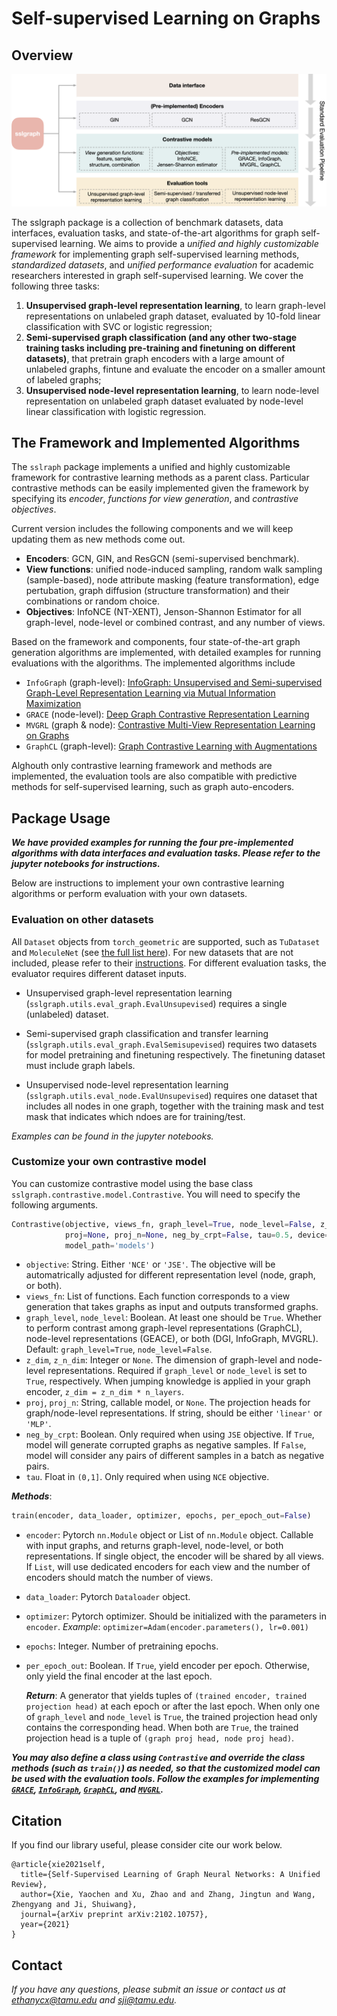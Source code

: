 # Self-supervised Learning on Graphs

## Overview

<img src="./sslgraph_overview.png" width="800">

The sslgraph package is a collection of benchmark datasets, data interfaces, evaluation tasks, and state-of-the-art algorithms for graph self-supervised learning. We aims to provide a *unified and highly customizable framework* for implementing graph self-supervised learning methods, *standardized datasets*, and *unified performance evaluation* for academic researchers interested in graph self-supervised learning. We cover the following three tasks:

1. **Unsupervised graph-level representation learning**, to learn graph-level representations on unlabeled graph dataset, evaluated by 10-fold linear classification with SVC or logistic regression;
1. **Semi-supervised graph classification (and any other two-stage training tasks including pre-training and finetuning on different datasets)**, that pretrain graph encoders with a large amount of unlabeled graphs, fintune and evaluate the encoder on a smaller amount of labeled graphs;
1. **Unsupervised node-level representation learning**, to learn node-level representation on unlabeled graph dataset evaluated by node-level linear classification with logistic regression.

## The Framework and Implemented Algorithms

The `sslraph` package implements a unified and highly customizable framework for contrastive learning methods as a parent class. Particular contrastive methods can be easily implemented given the framework by specifying its *encoder*, *functions for view generation*, and *contrastive objectives*.

Current version includes the following components and we will keep updating them as new methods come out.
- **Encoders**: GCN, GIN, and ResGCN (semi-supervised benchmark).
- **View functions**: unified node-induced sampling, random walk sampling (sample-based), node attribute masking (feature transformation), edge pertubation, graph diffusion (structure transformation) and their combinations or random choice.
- **Objectives**: InfoNCE (NT-XENT), Jenson-Shannon Estimator for all graph-level, node-level or combined contrast, and any number of views.

Based on the framework and components, four state-of-the-art graph generation algorithms are implemented, with detailed examples for running evaluations with the algorithms. The implemented algorithms include 
* `InfoGraph` (graph-level): [InfoGraph: Unsupervised and Semi-supervised Graph-Level Representation Learning via Mutual Information Maximization](https://arxiv.org/abs/1908.01000)
* `GRACE` (node-level): [Deep Graph Contrastive Representation Learning](https://arxiv.org/abs/2006.04131)
* `MVGRL` (graph & node): [Contrastive Multi-View Representation Learning on Graphs](https://arxiv.org/abs/2006.05582)
* `GraphCL` (graph-level): [Graph Contrastive Learning with Augmentations](https://arxiv.org/abs/2010.13902)

Alghouth only contrastive learning framework and methods are implemented, the evaluation tools are also compatible with predictive methods for self-supervised learning, such as graph auto-encoders.

## Package Usage

***We have provided examples for running the four pre-implemented algorithms with data interfaces and evaluation tasks. Please refer to the jupyter notebooks for instructions.***

Below are instructions to implement your own contrastive learning algorithms or perform evaluation with your own datasets.

### Evaluation on other datasets

All `Dataset` objects from `torch_geometric` are supported, such as `TuDataset` and `MoleculeNet` (see [the full list here](https://pytorch-geometric.readthedocs.io/en/latest/modules/datasets.html)). For new datasets that are not included, please refer to their [instructions](https://pytorch-geometric.readthedocs.io/en/latest/notes/create_dataset.html). For different evaluation tasks, the evaluator requires different dataset inputs.

* Unsupervised graph-level representation learning (`sslgraph.utils.eval_graph.EvalUnsupevised`) requires a single (unlabeled) dataset.

* Semi-supervised graph classification and transfer learning (`sslgraph.utils.eval_graph.EvalSemisupevised`) requires two datasets for model pretraining and finetuning respectively. The finetuning dataset must include graph labels.

* Unsupervised node-level representation learning (`sslgraph.utils.eval_node.EvalUnsupevised`) requires one dataset that includes all nodes in one graph, together with the training mask and test mask that indicates which ndoes are for training/test.

*Examples can be found in the jupyter notebooks.*

### Customize your own contrastive model

You can customize contrastive model using the base class `sslgraph.contrastive.model.Contrastive`. You will need to specify the following arguments.

```python
Contrastive(objective, views_fn, graph_level=True, node_level=False, z_dim=None, z_n_dim=None, 
            proj=None, proj_n=None, neg_by_crpt=False, tau=0.5, device=None, choice_model='last', 
            model_path='models')
```

* `objective`: String. Either `'NCE'` or `'JSE'`. The objective will be automatrically adjusted for different representation level (node, graph, or both).
* `views_fn`: List of functions. Each function corresponds to a view generation that takes graphs as input and outputs transformed graphs.
* `graph_level`, `node_level`: Boolean. At least one should be `True`. Whether to perform contrast among graph-level representations (GraphCL), node-level representations (GEACE), or both (DGI, InfoGraph, MVGRL). Default: `graph_level=True`, `node_level=False`.
* `z_dim`, `z_n_dim`: Integer or `None`. The dimension of graph-level and node-level representations. Required if `graph_level` or `node_level` is set to `True`, respectively. When jumping knowledge is applied in your graph encoder, `z_dim = z_n_dim * n_layers`.
* `proj`, `proj_n`: String, callable model, or `None`. The projection heads for graph/node-level representations. If string, should be either `'linear'` or `'MLP'`.
* `neg_by_crpt`: Boolean. Only required when using `JSE` objective. If `True`, model will generate corrupted graphs as negative samples. If `False`, model will consider any pairs of different samples in a batch as negative pairs.
* `tau`. Float in `(0,1]`. Only required when using `NCE` objective.

***Methods***:

```python
train(encoder, data_loader, optimizer, epochs, per_epoch_out=False)
```
* `encoder`: Pytorch `nn.Module` object or List of `nn.Module` object. Callable with input graphs, and returns graph-level, node-level, or both representations. If single object, the encoder will be shared by all views. If `List`, will use dedicated encoders for each view and the number of encoders should match the number of views.
* `data_loader`: Pytorch `Dataloader` object.
* `optimizer`: Pytorch optimizer. Should be initialized with the parameters in `encoder`. *Example*: `optimizer=Adam(encoder.parameters(), lr=0.001)`
* `epochs`: Integer. Number of pretraining epochs.
* `per_epoch_out`: Boolean. If `True`, yield encoder per epoch. Otherwise, only yield the final encoder at the last epoch.

    ***Return***: A generator that yields tuples of `(trained encoder, trained projection head)` at each epoch or after the last epoch. When only one of `graph_level` and `node_level` is `True`, the trained projection head only contains the corresponding head. When both are `True`, the trained projection head is a tuple of `(graph proj head, node proj head)`.

***You may also define a class using `Contrastive` and override the class methods (such as `train()`) as needed, so that the customized model can be used with the evaluation tools. Follow the examples for implementing [`GRACE`](sslgraph/contrastive/model/grace.py), [`InfoGraph`](sslgraph/contrastive/model/infograph.py), [`GraphCL`](sslgraph/contrastive/model/graphcl.py), and [`MVGRL`](sslgraph/contrastive/model/mvgrl.py).***


## Citation
If you find our library useful, please consider cite our work below.
```
@article{xie2021self,
  title={Self-Supervised Learning of Graph Neural Networks: A Unified Review},
  author={Xie, Yaochen and Xu, Zhao and and Zhang, Jingtun and Wang, Zhengyang and Ji, Shuiwang},
  journal={arXiv preprint arXiv:2102.10757},
  year={2021}
}
```

## Contact
*If you have any questions, please submit an issue or contact us at ethanycx@tamu.edu and sji@tamu.edu.*
